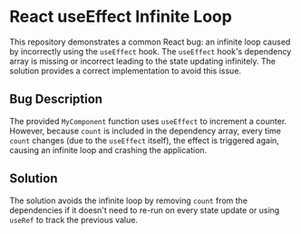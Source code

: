 # React useEffect Infinite Loop
This repository demonstrates a common React bug: an infinite loop caused by incorrectly using the `useEffect` hook.  The `useEffect` hook's dependency array is missing or incorrect leading to the state updating infinitely. The solution provides a correct implementation to avoid this issue.

## Bug Description
The provided `MyComponent` function uses `useEffect` to increment a counter. However, because `count` is included in the dependency array, every time `count` changes (due to the `useEffect` itself), the effect is triggered again, causing an infinite loop and crashing the application.

## Solution
The solution avoids the infinite loop by removing `count` from the dependencies if it doesn't need to re-run on every state update or using `useRef` to track the previous value.